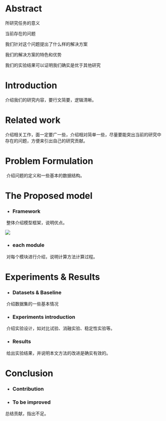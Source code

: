 # Abstract

所研究任务的意义

当前存在的问题

我们针对这个问题提出了什么样的解决方案

我们的解决方案的特色和优势

我们的实验结果可以证明我们确实是优于其他研究

# Introduction

介绍我们的研究内容，要行文简要，逻辑清晰。

# Related work

​	介绍相关工作，面一定要广一些，介绍相对简单一些，尽量要能突出当前的研究中存在的问题，方便来引出自己的研究贡献。

# Problem Formulation

​	介绍问题的定义和一些基本的数据结构。

# The Proposed model

- ### Framework

​	整体介绍模型框架，说明优点。

![](https://cdn.jsdelivr.net/gh/NiuJC/CloudImg@master/img/202209041626884.png)

- ### each module

​	对每个模块进行介绍，说明计算方法计算过程。



# Experiments & Results

- ### Datasets & Baseline

​		介绍数据集的一些基本情况

- ### Experiments introduction

​		介绍实验设计，如对比试验、消融实验、稳定性实验等。

- ### Results

​		给出实验结果，并说明本文方法的改进是确实有效的。

# Conclusion

- ### Contribution

- ### To be improved

总结贡献，指出不足。

